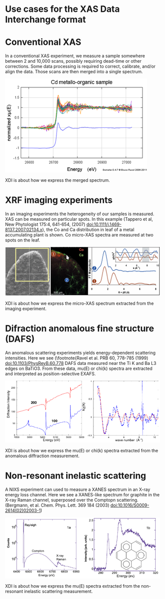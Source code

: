 Use cases for the XAS Data Interchange format
=============================================

# Conventional XAS

In a conventional XAS experiment, we measure a sample somewhere
between 2 and 10,000 scans, possibly requiring dead-time or other
corrections.  Some data processing is required to correct, calibrate,
and/or align the data.  Those scans are then merged into a single
spectrum.

![The merge of several dozen scans at the Cd K edge on a sample dilute in Cd.](images/convxas.png)

XDI is about how we express the merged spectrum.

# XRF imaging experiments

In an imaging experiments the heterogeneity of our samples is
measured. XAS can be measured on particular spots.  In this example
(Tappero et al, New Phytologist 175:4, 641-654, (2007)
[doi:10.1111/j.1469-8137.2007.02134.x](http://dx.doi.org/10.1111/j.1469-8137.2007.02134.x)),
the Co and Ca distribution in leaf of a metal accumulating plant is
shown.  Co micro-XAS spectra are measured at two spots on the leaf.

![Co K edge micro-XAS measured at two spots on a leaf.](images/xrfxas.png)

XDI is about how we express the micro-XAS spectrum extracted from
the imaging experiment.

# Difraction anomalous fine structure (DAFS)

An anomalous scattering experiments yields energy-dependent scattering
intensities.  Here we see (\footnote{Ravel et al. PRB 60, 778-785
(1999)
[doi:10.1103/PhysRevB.60.778](http://dx.doi.org/10.1103/PhysRevB.60.778)
DAFS data measured near the Ti K and Ba L3 edges on BaTiO3.  From
these data, mu(E) or chi(k) spectra are extracted and interpreted as
position-selective EXAFS.

![A DAFS measurement on BaTiO3 and the chi(k) spectrum extracted from it.](images/dafs.png)

XDI is about how we express the mu(E) or chi(k) spectra extracted from
the anomalous diffraction measurement.


# Non-resonant inelastic scattering

A NIXS experiment can used to measure a XANES spectrum in an X-ray
energy loss channel.  Here we see a XANES-like spectrum for graphite
in the X-ray Raman channel, superposed over the Comptopn
scattering. (Bergmann, et al. Chem. Phys. Lett. 369 184 (2003)
[doi:10.1016/S0009-2614(02)02003-1](http://dx.doi.org/10.1016/S0009-2614(02)02003-1))

![NIXS data measured on graphite and the XANES spectrum extracted from it.](images/nixs.png)

XDI is about how we express the mu(E) spectra extracted from the
non-resonant inelastic scattering measurement.

